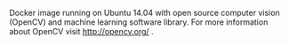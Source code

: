 Docker image running on Ubuntu 14.04 with open source computer vision (OpenCV) and machine learning software library. For more information about OpenCV visit http://opencv.org/ .